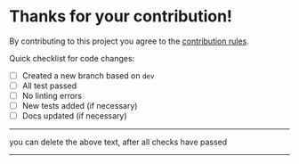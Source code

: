 # Thanks for your contribution!

By contributing to this project you agree to the [contribution rules](https://github.com/setaman/vue-ellipse-progress/CONTRIBUTING.md).

Quick checklist for code changes:
- [ ] Created a new branch based on `dev`
- [ ] All test passed
- [ ] No linting errors
- [ ] New tests added (if necessary)
- [ ] Docs updated (if necessary)
----

you can delete the above text, after all checks have passed 

----
